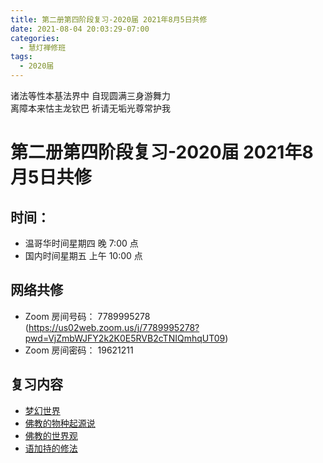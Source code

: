 ```yaml
---
title: 第二册第四阶段复习-2020届 2021年8月5日共修
date: 2021-08-04 20:03:29-07:00
categories:
  - 慧灯禅修班
tags:
  - 2020届
---
```

诸法等性本基法界中 自现圆满三身游舞力  
离障本来怙主龙钦巴 祈请无垢光尊常护我

# 第二册第四阶段复习-2020届 2021年8月5日共修

## 时间：
  - 温哥华时间星期四 晚 7:00 点
  - 国内时间星期五 上午 10:00 点

## 网络共修
  - Zoom 房间号码： 7789995278 (<https://us02web.zoom.us/j/7789995278?pwd=VjZmbWJFY2k2K0E5RVB2cTNIQmhqUT09>)
  - Zoom 房间密码： 19621211

## 复习内容

- [梦幻世界](https://www.huidengvan.com/posts/2021-07-08-%E6%A2%A6%E5%B9%BB%E4%B8%96%E7%95%8C%E7%94%9F%E5%91%BD%E8%BD%AE%E5%9B%9E%E7%9A%84%E6%AC%A1%E5%BA%8F-2020%E5%B1%8A-2021%E5%B9%B47%E6%9C%888%E6%97%A5%E5%85%B1%E4%BF%AE/)
- [佛教的物种起源说](https://www.huidengvan.com/posts/2021-07-14-%E4%BD%9B%E6%95%99%E7%9A%84%E7%89%A9%E7%A7%8D%E8%B5%B7%E6%BA%90%E8%AF%B4-2020%E5%B1%8A-2021%E5%B9%B47%E6%9C%8815%E6%97%A5%E5%85%B1%E4%BF%AE/)
- [佛教的世界观](https://www.huidengvan.com/posts/2021-07-22-%E4%BD%9B%E6%95%99%E7%9A%84%E4%B8%96%E7%95%8C%E8%A7%82-2020%E5%B1%8A-2021%E5%B9%B47%E6%9C%8822%E6%97%A5%E5%85%B1%E4%BF%AE/)
- [语加持的修法](https://www.huidengvan.com/posts/2021-07-29-%E8%AF%AD%E5%8A%A0%E6%8C%81%E7%9A%84%E4%BF%AE%E6%B3%95-2020%E5%B1%8A-2021%E5%B9%B47%E6%9C%8829%E6%97%A5%E5%85%B1%E4%BF%AE/)